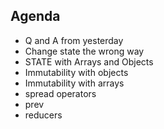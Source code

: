 ## Agenda

- Q and A from yesterday
- Change state the wrong way
- STATE with Arrays and Objects
- Immutability with objects
- Immutability with arrays
- spread operators
- prev
- reducers

